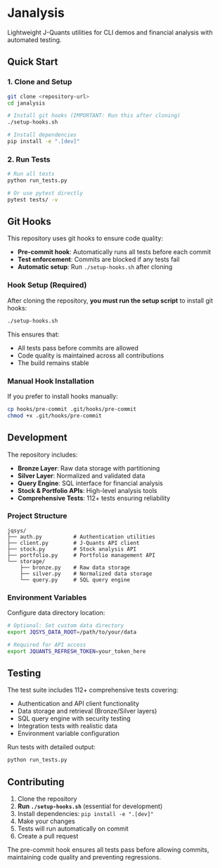 # Janalysis

Lightweight J-Quants utilities for CLI demos and financial analysis with automated testing.

## Quick Start

### 1. Clone and Setup

```bash
git clone <repository-url>
cd janalysis

# Install git hooks (IMPORTANT: Run this after cloning)
./setup-hooks.sh

# Install dependencies
pip install -e ".[dev]"
```

### 2. Run Tests

```bash
# Run all tests
python run_tests.py

# Or use pytest directly
pytest tests/ -v
```

## Git Hooks

This repository uses git hooks to ensure code quality:

- **Pre-commit hook**: Automatically runs all tests before each commit
- **Test enforcement**: Commits are blocked if any tests fail
- **Automatic setup**: Run `./setup-hooks.sh` after cloning

### Hook Setup (Required)

After cloning the repository, **you must run the setup script** to install git hooks:

```bash
./setup-hooks.sh
```

This ensures that:
- All tests pass before commits are allowed
- Code quality is maintained across all contributions
- The build remains stable

### Manual Hook Installation

If you prefer to install hooks manually:

```bash
cp hooks/pre-commit .git/hooks/pre-commit
chmod +x .git/hooks/pre-commit
```

## Development

The repository includes:
- **Bronze Layer**: Raw data storage with partitioning
- **Silver Layer**: Normalized and validated data  
- **Query Engine**: SQL interface for financial analysis
- **Stock & Portfolio APIs**: High-level analysis tools
- **Comprehensive Tests**: 112+ tests ensuring reliability

### Project Structure

```
jqsys/
├── auth.py          # Authentication utilities
├── client.py        # J-Quants API client
├── stock.py         # Stock analysis API
├── portfolio.py     # Portfolio management API
└── storage/
    ├── bronze.py    # Raw data storage
    ├── silver.py    # Normalized data storage
    └── query.py     # SQL query engine
```

### Environment Variables

Configure data directory location:

```bash
# Optional: Set custom data directory
export JQSYS_DATA_ROOT=/path/to/your/data

# Required for API access
export JQUANTS_REFRESH_TOKEN=your_token_here
```

## Testing

The test suite includes 112+ comprehensive tests covering:
- Authentication and API client functionality
- Data storage and retrieval (Bronze/Silver layers)
- SQL query engine with security testing
- Integration tests with realistic data
- Environment variable configuration

Run tests with detailed output:

```bash
python run_tests.py
```

## Contributing

1. Clone the repository
2. **Run `./setup-hooks.sh`** (essential for development)
3. Install dependencies: `pip install -e ".[dev]"`
4. Make your changes
5. Tests will run automatically on commit
6. Create a pull request

The pre-commit hook ensures all tests pass before allowing commits, maintaining code quality and preventing regressions.
